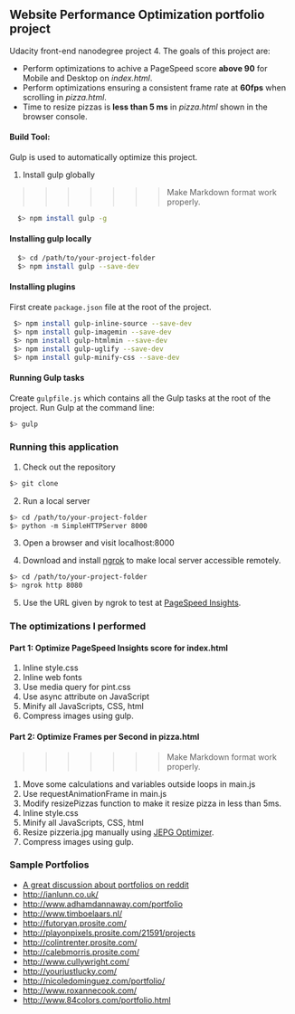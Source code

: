 ## Website Performance Optimization portfolio project
Udacity front-end nanodegree project 4. 
The goals of this project are:
* Perform optimizations to achive a PageSpeed score **above 90** for Mobile and Desktop on _index.html_.
* Perform optimizations ensuring a consistent frame rate at **60fps** when scrolling in _pizza.html_.
* Time to resize pizzas is **less than 5 ms** in _pizza.html_ shown in the browser console.
  
  
#### Build Tool:
Gulp is used to automatically optimize this project.
1. Install gulp globally
>>>>>>> Make Markdown format work properly.

``` bash
  $> npm install gulp -g
  ```

#### Installing gulp locally

``` bash
  $> cd /path/to/your-project-folder
  $> npm install gulp --save-dev
  ```
  
#### Installing plugins
First create `package.json` file at the root of the project. 

 ``` bash
  $> npm install gulp-inline-source --save-dev
  $> npm install gulp-imagemin --save-dev
  $> npm install gulp-htmlmin --save-dev
  $> npm install gulp-uglify --save-dev
  $> npm install gulp-minify-css --save-dev
  ```
#### Running Gulp tasks
Create `gulpfile.js` which contains all the Gulp tasks at the root of the project. 
Run Gulp at the command line:
```bash
$> gulp
```

### Running this application

1. Check out the repository
  ```bash
$> git clone 
```

2. Run a local server

  ```bash
  $> cd /path/to/your-project-folder
  $> python -m SimpleHTTPServer 8000
  ```
3. Open a browser and visit localhost:8000

4. Download and install [ngrok](https://ngrok.com/) to make local server accessible remotely.

  ``` bash
  $> cd /path/to/your-project-folder
  $> ngrok http 8080
  ```
5. Use the URL given by ngrok to test at [PageSpeed Insights](https://developers.google.com/speed/pagespeed/insights/).

### The optimizations I performed

#### Part 1: Optimize PageSpeed Insights score for index.html
1. Inline style.css
2. Inline web fonts
3. Use media query for pint.css
4. Use async attribute on JavaScript
5. Minify all JavaScripts, CSS, html
6. Compress images using gulp.

#### Part 2: Optimize Frames per Second in pizza.html
>>>>>>> Make Markdown format work properly.
1. Move some calculations and variables outside loops in main.js
2. Use requestAnimationFrame in main.js
3. Modify resizePizzas function to make it resize pizza in less than 5ms.
4. Inline style.css 
5. Minify all JavaScripts, CSS, html
6. Resize pizzeria.jpg manually using [JEPG Optimizer](http://jpeg-optimizer.com/). 
7. Compress images using gulp.

### Sample Portfolios

* <a href="http://www.reddit.com/r/webdev/comments/280qkr/would_anybody_like_to_post_their_portfolio_site/">A great discussion about portfolios on reddit</a>
* <a href="http://ianlunn.co.uk/">http://ianlunn.co.uk/</a>
* <a href="http://www.adhamdannaway.com/portfolio">http://www.adhamdannaway.com/portfolio</a>
* <a href="http://www.timboelaars.nl/">http://www.timboelaars.nl/</a>
* <a href="http://futoryan.prosite.com/">http://futoryan.prosite.com/</a>
* <a href="http://playonpixels.prosite.com/21591/projects">http://playonpixels.prosite.com/21591/projects</a>
* <a href="http://colintrenter.prosite.com/">http://colintrenter.prosite.com/</a>
* <a href="http://calebmorris.prosite.com/">http://calebmorris.prosite.com/</a>
* <a href="http://www.cullywright.com/">http://www.cullywright.com/</a>
* <a href="http://yourjustlucky.com/">http://yourjustlucky.com/</a>
* <a href="http://nicoledominguez.com/portfolio/">http://nicoledominguez.com/portfolio/</a>
* <a href="http://www.roxannecook.com/">http://www.roxannecook.com/</a>
* <a href="http://www.84colors.com/portfolio.html">http://www.84colors.com/portfolio.html</a>
